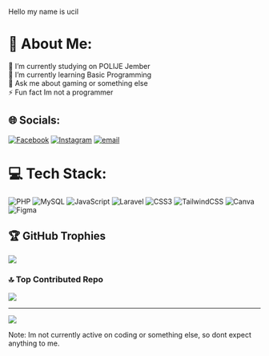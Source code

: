 Hello my name is ucil

# 💫 About Me:
🔭 I’m currently studying on POLIJE Jember<br>🌱 I’m currently learning Basic Programming<br>💬 Ask me about gaming or something else<br>⚡ Fun fact Im not a programmer


## 🌐 Socials:
[![Facebook](https://img.shields.io/badge/Facebook-%231877F2.svg?logo=Facebook&logoColor=white)](https://facebook.com/ucilmenangis) [![Instagram](https://img.shields.io/badge/Instagram-%23E4405F.svg?logo=Instagram&logoColor=white)](https://instagram.com/Irfanrafi__) [![email](https://img.shields.io/badge/Email-D14836?logo=gmail&logoColor=white)](mailto:ucilmenangis@gmail.com) 

# 💻 Tech Stack:
![PHP](https://img.shields.io/badge/php-%23777BB4.svg?style=for-the-badge&logo=php&logoColor=white) ![MySQL](https://img.shields.io/badge/mysql-4479A1.svg?style=for-the-badge&logo=mysql&logoColor=white) ![JavaScript](https://img.shields.io/badge/javascript-%23323330.svg?style=for-the-badge&logo=javascript&logoColor=%23F7DF1E) ![Laravel](https://img.shields.io/badge/laravel-%23FF2D20.svg?style=for-the-badge&logo=laravel&logoColor=white) ![CSS3](https://img.shields.io/badge/css3-%231572B6.svg?style=for-the-badge&logo=css3&logoColor=white) ![TailwindCSS](https://img.shields.io/badge/tailwindcss-%2338B2AC.svg?style=for-the-badge&logo=tailwind-css&logoColor=white) ![Canva](https://img.shields.io/badge/Canva-%2300C4CC.svg?style=for-the-badge&logo=Canva&logoColor=white) ![Figma](https://img.shields.io/badge/figma-%23F24E1E.svg?style=for-the-badge&logo=figma&logoColor=white)

## 🏆 GitHub Trophies
![](https://github-profile-trophy.vercel.app/?username=ucilmenangis&theme=tokyonight&no-frame=false&no-bg=true&margin-w=4)

### 🔝 Top Contributed Repo
![](https://github-contributor-stats.vercel.app/api?username=ucilmenangis&limit=5&theme=dark&combine_all_yearly_contributions=true)

---
[![](https://visitcount.itsvg.in/api?id=ucilmenangis&icon=3&color=0)](https://visitcount.itsvg.in)
  
<!-- Proudly created with GPRM ( https://gprm.itsvg.in ) -->

Note: Im not currently active on coding or something else, so dont expect anything to me.
  
<!-- Proudly created with GPRM ( https://gprm.itsvg.in ) -->

<!-- Proudly created with GPRM ( https://gprm.itsvg.in ) -->

<!--
**ucilmenangis/ucilmenangis** is a ✨ _special_ ✨ repository because its `README.md` (this file) appears on your GitHub profile.

Here are some ideas to get you started:

- 🔭 I’m currently working on ...
- 🌱 I’m currently learning ...
- 👯 I’m looking to collaborate on ...
- 🤔 I’m looking for help with ...
- 💬 Ask me about ...
- 📫 How to reach me: ...
- 😄 Pronouns: ...
- ⚡ Fun fact: ...
-->
